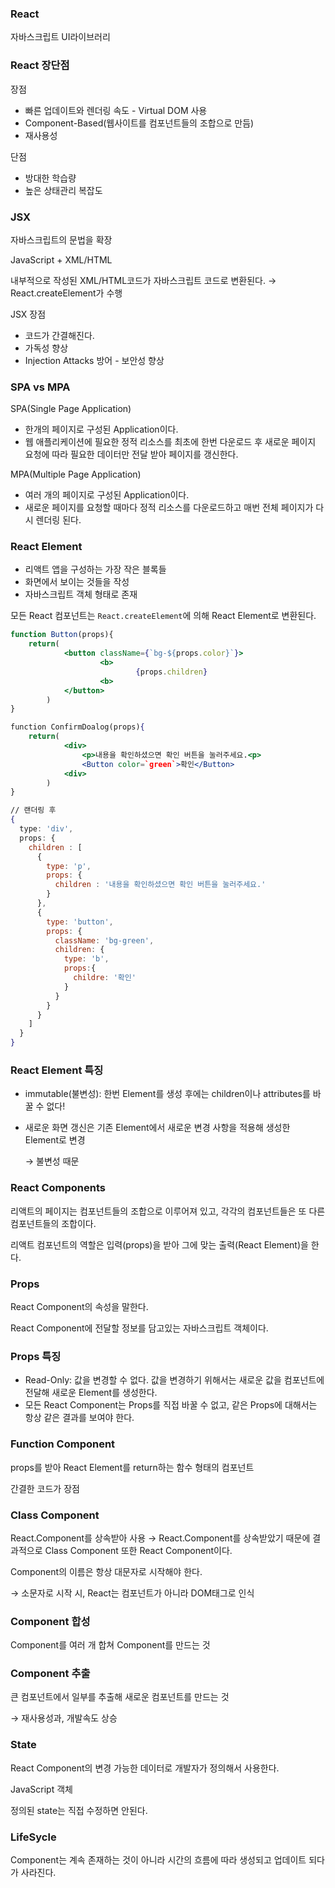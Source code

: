 ### React

자바스크립트 UI라이브러리

### React 장단점

장점

- 빠른 업데이트와 렌더링 속도 - Virtual DOM 사용
- Component-Based(웹사이트를 컴포넌트들의 조합으로 만듬)
- 재사용성

단점

- 방대한 학습량
- 높은 상태관리 복잡도

### JSX

자바스크립트의 문법을 확장

JavaScript + XML/HTML

내부적으로 작성된 XML/HTML코드가 자바스크립트 코드로 변환된다. → React.createElement가 수행

JSX 장점

- 코드가 간결해진다.
- 가독성 향상
- Injection Attacks 방어 - 보안성 향상

### SPA vs MPA

SPA(Single Page Application)

- 한개의 페이지로 구성된 Application이다.
- 웹 애플리케이션에 필요한 정적 리소스를 최초에 한번 다운로드 후 새로운 페이지 요청에 따라 필요한 데이터만 전달 받아 페이지를 갱신한다.

MPA(Multiple Page Application)

- 여러 개의 페이지로 구성된 Application이다.
- 새로운 페이지를 요청할 때마다 정적 리소스를 다운로드하고 매번 전체 페이지가 다시 렌더링 된다.

### React Element

- 리액트 앱을 구성하는 가장 작은 블록들
- 화면에서 보이는 것들을 작성
- 자바스크립트 객체 형태로 존재

모든 React 컴포넌트는 `React.createElement`에 의해 React Element로 변환된다. 

```jsx
function Button(props){
	return(
			<button className={`bg-${props.color}`}>
					<b>
							{props.children}
					<b>
			</button>
		)
}

function ConfirmDoalog(props){
	return(
			<div>
				<p>내용을 확인하셨으면 확인 버튼을 눌러주세요.<p>
				<Button color=`green`>확인</Button>
			<div>
		)
}

// 랜더링 후
{
  type: 'div',
  props: {
    children : [
      {
        type: 'p',
        props: {
          children : '내용을 확인하셨으면 확인 버튼을 눌러주세요.'
        }
      },
      {
        type: 'button',
        props: {
          className: 'bg-green',
          children: {
            type: 'b',
            props:{
              childre: '확인'
            }
          }
        }
      }
    ]
  }
}
```

### React Element 특징

- immutable(불변성): 한번 Element를 생성 후에는 children이나 attributes를 바꿀 수 없다!
- 새로운 화면 갱신은 기존 Element에서 새로운 변경 사항을 적용해 생성한 Element로 변경
    
    → 불변성 때문
    

### React Components

리액트의 페이지는 컴포넌트들의 조합으로 이루어져 있고, 각각의 컴포넌트들은 또 다른 컴포넌트들의 조합이다.

리액트 컴포넌트의 역할은 입력(props)을 받아 그에 맞는 출력(React Element)을 한다.

### Props

React Component의 속성을 말한다.

React Component에 전달할 정보를 담고있는 자바스크립트 객체이다.

### Props 특징

- Read-Only: 값을 변경할 수 없다. 값을 변경하기 위해서는 새로운 값을 컴포넌트에 전달해 새로운 Element를 생성한다.
- 모든 React Component는 Props를 직접 바꿀 수 없고, 같은 Props에 대해서는 항상 같은 결과를 보여야 한다.

### Function Component

props를 받아 React Element를 return하는 함수 형태의 컴포넌트

간결한 코드가 장점

### Class Component

React.Component를 상속받아 사용 → React.Component를 상속받았기 때문에 결과적으로 Class Component 또한 React Component이다.

Component의 이름은 항상 대문자로 시작해야 한다.

→ 소문자로 시작 시, React는 컴포넌트가 아니라 DOM태그로 인식

### Component 합성

Component를 여러 개 합쳐 Component를 만드는 것

### Component 추출

큰 컴포넌트에서 일부를 추출해 새로운 컴포넌트를 만드는 것

→ 재사용성과, 개발속도 상승

### State

React Component의 변경 가능한 데이터로 개발자가 정의해서 사용한다.

JavaScript 객체

정의된 state는 직접 수정하면 안된다.

### LifeSycle

Component는 계속 존재하는 것이 아니라 시간의 흐름에 따라 생성되고 업데이트 되다가 사라진다.